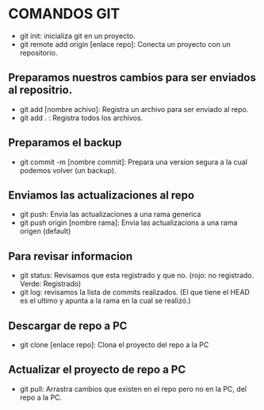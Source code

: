 # COMANDOS GIT

- git init: inicializa git en un proyecto.
- git remote add origin [enlace repo]: Conecta un proyecto con un repositorio.

## Preparamos nuestros cambios para ser enviados al repositrio.
- git add [nombre achivo]: Registra un archivo para ser enviado al repo.
- git add . : Registra todos los archivos.

## Preparamos el backup
- git commit -m [nombre commit]: Prepara una version segura a la cual podemos volver (un backup).

## Enviamos las actualizaciones al repo
- git push: Envia las actualizaciones a una rama generica
- git push origin [nombre rama]: Envia las actualizacions a una rama origen (default)

## Para revisar informacion
- git status: Revisamos que esta registrado y que no. (rojo: no registrado. Verde: Registrado)
- git log: revisamos la lista de commits realizados. (El que tiene el HEAD es el ultimo y apunta a la rama en la cual se realizó.)

## Descargar de repo a PC
- git clone [enlace repo]: Clona el proyecto del repo a la PC

## Actualizar el proyecto de repo a PC
- git pull: Arrastra cambios que existen en el repo pero no en la PC, del repo a la PC.